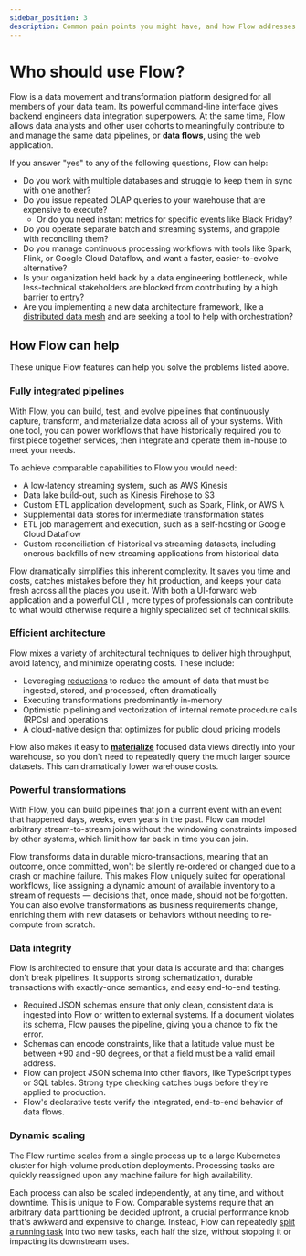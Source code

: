 ```yaml
---
sidebar_position: 3
description: Common pain points you might have, and how Flow addresses them.
---
```


# Who should use Flow?

Flow is a data movement and transformation platform designed for all members of your data team. Its powerful command-line interface gives backend engineers data integration superpowers.
At the same time, Flow allows data analysts and other user cohorts to meaningfully contribute to and manage the same data pipelines, or **data flows**, using the web application.

If you answer "yes" to any of the following questions, Flow can help:

* Do you work with multiple databases and struggle to keep them in sync with one another?
* Do you issue repeated OLAP queries to your warehouse that are expensive to execute?
  * Or do you need instant metrics for specific events like Black Friday?
* Do you operate separate batch and streaming systems, and grapple with reconciling them?
* Do you manage continuous processing workflows with tools like Spark,
  Flink, or Google Cloud Dataflow, and want a faster, easier-to-evolve alternative?
* Is your organization held back by a data engineering bottleneck,
  while less-technical stakeholders are blocked from contributing by a high barrier to entry?
* Are you implementing a new data architecture framework, like a
 [distributed data mesh](https://martinfowler.com/articles/data-monolith-to-mesh.html)
  and are seeking a tool to help with orchestration?

## How Flow can help

These unique Flow features can help you solve the problems listed above.

### Fully integrated pipelines

With Flow, you can build, test, and evolve pipelines that continuously capture, transform, and materialize data across all of your systems. With one tool, you can power workflows that have historically required you to first piece together services, then integrate and operate them in-house to meet your needs.

To achieve comparable capabilities to Flow you would need:

* A low-latency streaming system, such as AWS Kinesis
* Data lake build-out, such as Kinesis Firehose to S3
* Custom ETL application development, such as Spark, Flink, or AWS λ
* Supplemental data stores for intermediate transformation states
* ETL job management and execution, such as a self-hosting or Google Cloud Dataflow
* Custom reconciliation of historical vs streaming datasets, including onerous backfills of new streaming applications from historical data

Flow dramatically simplifies this inherent complexity. It saves you time and costs, catches mistakes before they hit production, and keeps your data fresh across all the places you use it.
With both a UI-forward web application and a powerful CLI ,
more types of professionals can contribute to what would otherwise require a
highly specialized set of technical skills.

### Efficient architecture

Flow mixes a variety of architectural techniques to deliver high throughput, avoid latency, and minimize operating costs. These include:

* Leveraging [reductions](../concepts/schemas.md#reductions) to reduce the amount of data that must be ingested, stored, and processed, often dramatically
* Executing transformations predominantly in-memory
* Optimistic pipelining and vectorization of internal remote procedure calls (RPCs) and operations
* A cloud-native design that optimizes for public cloud pricing models

Flow also makes it easy to [**materialize**](../concepts/materialization.md) focused data views directly into your warehouse, so you don't need to repeatedly query the much larger source datasets. This can dramatically lower warehouse costs.

### Powerful transformations

With Flow, you can build pipelines that join a current event with an event that happened days, weeks, even years in the past. Flow can model arbitrary stream-to-stream joins without the windowing constraints imposed by other systems, which limit how far back in time you can join.

Flow transforms data in durable micro-transactions, meaning that an outcome, once committed, won't be silently re-ordered or changed due to a crash or machine failure. This makes Flow uniquely suited for operational workflows, like assigning a dynamic amount of available inventory to a stream of requests — decisions that, once made, should not be forgotten. You can also evolve transformations as business requirements change, enriching them with new datasets or behaviors without needing to re-compute from scratch.

### Data integrity

Flow is architected to ensure that your data is accurate and that changes don't break pipelines.
It supports strong schematization, durable transactions with exactly-once semantics, and easy end-to-end testing.

* Required JSON schemas ensure that only clean, consistent data is ingested into Flow or written to external systems. If a document violates its schema, Flow pauses the pipeline, giving you a chance to fix the error.
* Schemas can encode constraints, like that a latitude value must be between +90 and -90 degrees, or that a field must be a valid email address.
* Flow can project JSON schema into other flavors, like TypeScript types or SQL tables. Strong type checking catches bugs before they're applied to production.
* Flow's declarative tests verify the integrated, end-to-end behavior of data flows.

### Dynamic scaling

The Flow runtime scales from a single process up to a large Kubernetes cluster for high-volume production deployments. Processing tasks are quickly reassigned upon any machine failure for high availability.

Each process can also be scaled independently, at any time, and without downtime. This is unique to Flow. Comparable systems require that an arbitrary data partitioning be decided upfront, a crucial performance knob that's awkward and expensive to change. Instead, Flow can repeatedly [split a running task](../concepts/advanced/shards.md) into two new tasks, each half the size, without stopping it or impacting its downstream uses.